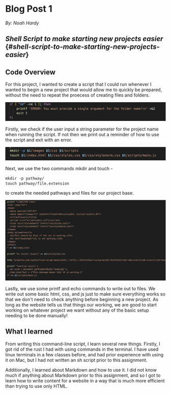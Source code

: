 # Blog Post 1

*By: Noah Hardy*

## *Shell Script to make starting new projects easier* {#_shell-script-to-make-starting-new-projects-easier_}

## Code Overview

For this project, I wanted to create a script that I could run whenever
I wanted to begin a new project that would allow me to quickly be
prepared, without the need to repeat the proecess of creating files and
folders.

![Parameter Code](img/img1.png)

Firstly, we check if the user input a string parameter for the project
name when running the script. If not then we print out a reminder of how
to use the script and exit with an error.

![Creating paths](img/img2.png)

Next, we use the two commands mkdir and touch -

``` lang-sh
mkdir -p pathway/
touch pathway/file.extension
```

to create the needed pathways and files for our project base.

![Writing To Files](img/img3.png)

Lastly, we use some printf and echo commands to write out to files. We
write out some basic html, css, and js just to make sure everything
works so that we don\'t need to check anything before beginning a new
project. As long as the website tells us that things our working, we are
good to start working on whatever project we want without any of the
basic setup needing to be done manually!

## What I learned

From writing this command-line script, I learn several new things.
Firstly, I got rid of the rust I had with using commands in the
terminal. I have used linux terminals in a few classes before, and had
prior experience with using it on Mac, but I had not written an sh
script prior to this assignment.

Additionally, I learned about Markdown and how to use it. I did not know
much if anything about Markdown prior to this assignment, and so I got
to learn how to write content for a website in a way that is much more
efficient than trying to use only HTML.
